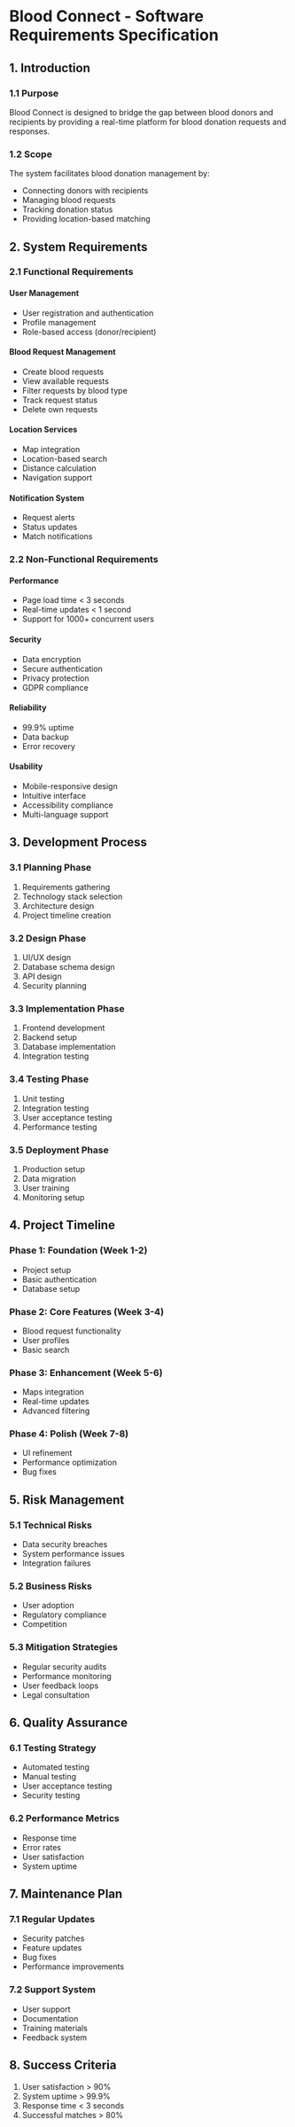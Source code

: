 # Blood Connect - Software Requirements Specification

## 1. Introduction

### 1.1 Purpose
Blood Connect is designed to bridge the gap between blood donors and recipients by providing a real-time platform for blood donation requests and responses.

### 1.2 Scope
The system facilitates blood donation management by:
- Connecting donors with recipients
- Managing blood requests
- Tracking donation status
- Providing location-based matching

## 2. System Requirements

### 2.1 Functional Requirements

#### User Management
- User registration and authentication
- Profile management
- Role-based access (donor/recipient)

#### Blood Request Management
- Create blood requests
- View available requests
- Filter requests by blood type
- Track request status
- Delete own requests

#### Location Services
- Map integration
- Location-based search
- Distance calculation
- Navigation support

#### Notification System
- Request alerts
- Status updates
- Match notifications

### 2.2 Non-Functional Requirements

#### Performance
- Page load time < 3 seconds
- Real-time updates < 1 second
- Support for 1000+ concurrent users

#### Security
- Data encryption
- Secure authentication
- Privacy protection
- GDPR compliance

#### Reliability
- 99.9% uptime
- Data backup
- Error recovery

#### Usability
- Mobile-responsive design
- Intuitive interface
- Accessibility compliance
- Multi-language support

## 3. Development Process

### 3.1 Planning Phase
1. Requirements gathering
2. Technology stack selection
3. Architecture design
4. Project timeline creation

### 3.2 Design Phase
1. UI/UX design
2. Database schema design
3. API design
4. Security planning

### 3.3 Implementation Phase
1. Frontend development
2. Backend setup
3. Database implementation
4. Integration testing

### 3.4 Testing Phase
1. Unit testing
2. Integration testing
3. User acceptance testing
4. Performance testing

### 3.5 Deployment Phase
1. Production setup
2. Data migration
3. User training
4. Monitoring setup

## 4. Project Timeline

### Phase 1: Foundation (Week 1-2)
- Project setup
- Basic authentication
- Database setup

### Phase 2: Core Features (Week 3-4)
- Blood request functionality
- User profiles
- Basic search

### Phase 3: Enhancement (Week 5-6)
- Maps integration
- Real-time updates
- Advanced filtering

### Phase 4: Polish (Week 7-8)
- UI refinement
- Performance optimization
- Bug fixes

## 5. Risk Management

### 5.1 Technical Risks
- Data security breaches
- System performance issues
- Integration failures

### 5.2 Business Risks
- User adoption
- Regulatory compliance
- Competition

### 5.3 Mitigation Strategies
- Regular security audits
- Performance monitoring
- User feedback loops
- Legal consultation

## 6. Quality Assurance

### 6.1 Testing Strategy
- Automated testing
- Manual testing
- User acceptance testing
- Security testing

### 6.2 Performance Metrics
- Response time
- Error rates
- User satisfaction
- System uptime

## 7. Maintenance Plan

### 7.1 Regular Updates
- Security patches
- Feature updates
- Bug fixes
- Performance improvements

### 7.2 Support System
- User support
- Documentation
- Training materials
- Feedback system

## 8. Success Criteria
1. User satisfaction > 90%
2. System uptime > 99.9%
3. Response time < 3 seconds
4. Successful matches > 80%
